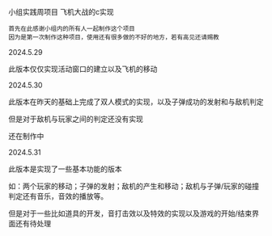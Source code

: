 小组实践周项目 飞机大战的c实现


	首先在此感谢小组内的所有人一起制作这个项目
	因为是第一次制作这种项目，使用还有很多做的不好的地方，若有高见还请赐教

2024.5.29

此版本仅仅实现活动窗口的建立以及飞机的移动

2024.5.30

此版本在昨天的基础上完成了双人模式的实现，以及子弹成功的发射和与敌机判定

但是对于敌机与玩家之间的判定还没有实现

还在制作中


2024.5.31

此版本是实现了一些基本功能的版本

如：两个玩家的移动；子弹的发射；敌机的产生和移动；敌机与子弹/玩家的碰撞判定还有音乐，音效的播放等。

但是对于一些比如道具的开发，音打击效以及特效的实现以及游戏的开始/结束界面还有待处理

